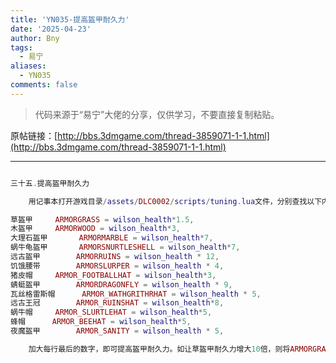 ```yaml
---
title: 'YN035-提高盔甲耐久力'
date: '2025-04-23'
author: Bny
tags:
  - 易宁
aliases:
  - YN035
comments: false
---
```


> 代码来源于“易宁”大佬的分享，仅供学习，不要直接复制粘贴。

原帖链接：[http://bbs.3dmgame.com/thread-3859071-1-1.html](http://bbs.3dmgame.com/thread-3859071-1-1.html)

---

```lua  

三十五.提高盔甲耐久力	用记事本打开游戏目录/assets/DLC0002/scripts/tuning.lua文件，分别查找以下内容：草盔甲		ARMORGRASS = wilson_health*1.5,木盔甲		ARMORWOOD = wilson_health*3,大理石盔甲		ARMORMARBLE = wilson_health*7,蜗牛龟盔甲		ARMORSNURTLESHELL = wilson_health*7,远古盔甲		ARMORRUINS = wilson_health * 12,饥饿腰带		ARMORSLURPER = wilson_health * 4,猪皮帽		ARMOR_FOOTBALLHAT = wilson_health*3,蜻蜓盔甲		ARMORDRAGONFLY = wilson_health * 9,瓦丝格雷斯帽		ARMOR_WATHGRITHRHAT = wilson_health * 5,远古王冠		ARMOR_RUINSHAT = wilson_health*8,蜗牛帽		ARMOR_SLURTLEHAT = wilson_health*5,蜂帽		ARMOR_BEEHAT = wilson_health*5,夜魔盔甲		ARMOR_SANITY = wilson_health * 5,	加大每行最后的数字，即可提高盔甲耐久力。如让草盔甲耐久力增大10倍，则将ARMORGRASS = wilson_health*1.5,替换为ARMORGRASS = wilson_health*15,

```  

